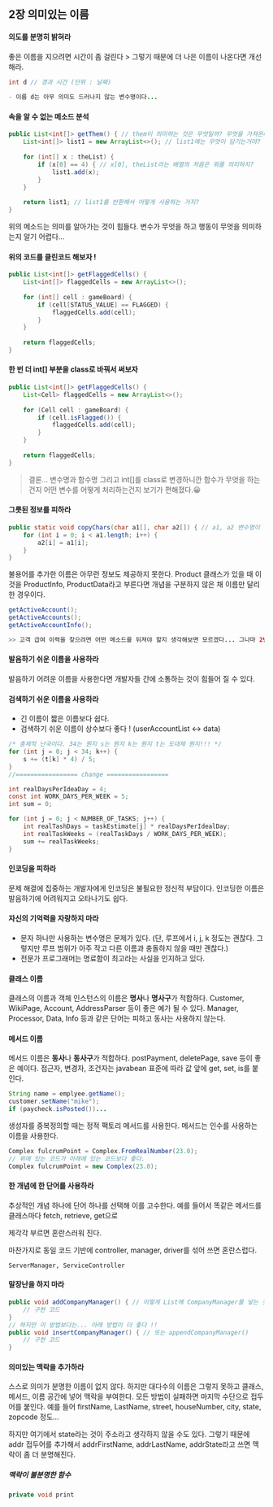 ## 2장 의미있는 이름



#### 의도를 분명히 밝혀라

좋은 이름을 지으려면 시간이 좀 걸린다 > 그렇기 때문에 더 나은 이름이 나온다면 개선해라.

```java
int d // 경과 시간 (단위 : 날짜)
    
- 이름 d는 아무 의미도 드러나지 않는 변수명이다...
```

#### 

#### 속을 알 수 없는 메소드 분석

```java
public List<int[]> getThem() { // them이 의미하는 것은 무엇일까? 무엇을 가져온다는거지?
    List<int[]> list1 = new ArrayList<>(); // list1에는 무엇이 담기는거야?
    
    for (int[] x : theList) {
        if (x[0] == 4) { // x[0], theList라는 배열의 처음은 뭐를 의미하지?
            list1.add(x);
        }
    }
    
    return list1; // list1를 반환해서 어떻게 사용하는 거지?
}
```

위의 메소드는 의미를 알아가는 것이 힘들다. 변수가 무엇을 하고 행동이 무엇을 의미하는지 알기 어렵다...



#### 위의 코드를 클린코드 해보자 !

```java
public List<int[]> getFlaggedCells() { 
    List<int[]> flaggedCells = new ArrayList<>(); 
    
    for (int[] cell : gameBoard) {
        if (cell[STATUS_VALUE] == FLAGGED) { 
			flaggedCells.add(cell);
        }
    }
    
    return flaggedCells; 
}
```



#### 한 번 더 int[] 부분을 class로 바꿔서 써보자

```java
public List<int[]> getFlaggedCells() { 
    List<Cell> flaggedCells = new ArrayList<>(); 
    
    for (Cell cell : gameBoard) {
        if (cell.isFlagged()) { 
			flaggedCells.add(cell);
        }
    }
    
    return flaggedCells; 
}
```

> 결론... 변수명과 함수명 그리고 int[]를 class로 변경하니깐 함수가 무엇을 하는건지 어떤 변수를 어떻게 처리하는건지 보기가 편해졌다.😀



#### 그릇된 정보를 피하라

```java
public static void copyChars(char a1[], char a2[]) { // a1, a2 변수명이 너무 그렇다. 의도가 안보인다.
    for (int i = 0; i < a1.length; i++) {
        a2[i] = a1[i];
    }
}
```

불용어를 추가한 이름은 아무런 정보도 제공하지 못한다. Product 클래스가 있을 때 이것을 ProductInfo, ProductData라고 부른다면 개념을 구분하지 않은 채 이름만 달리한 경우이다.

```java
getActiveAccount();
getActiveAccounts();
getActiveAccountInfo();

>> 고객 급여 이력을 찾으려면 어떤 메소드를 뒤져야 할지 생각해보면 모르겠다... 그나마 2번..ㅋ
```



#### 발음하기 쉬운 이름을 사용하라

발음하기 어려운 이름을 사용한다면 개발자들 간에 소통하는 것이 힘들어 질 수 있다. 



#### 검색하기 쉬운 이름을 사용하라

- 긴 이름이 짧은 이름보다 쉽다.
- 검색하기 쉬운 이름이 상수보다 좋다 ! (userAccountList <-> data)

```java
/* 총제적 난국이다. 34는 뭔지 s는 뭔지 k는 뭔지 t는 도대체 뭔지!!! */
for (int j = 0; j < 34; k++) {
    s += (t[k] * 4) / 5;
}
//================= change =================

int realDaysPerIdeaDay = 4;
const int WORK_DAYS_PER_WEEK = 5;
int sum = 0;

for (int j = 0; j < NUMBER_OF_TASKS; j++) {
    int realTashDays = taskEstimate[j] * realDaysPerIdealDay;
    int realTaskWeeks = (realTaskDays / WORK_DAYS_PER_WEEK);
    sum += realTaskWeeks;	
}
```



#### 인코딩을 피하라

문제 해결에 집중하는 개발자에게 인코딩은 불필요한 정신적 부담이다. 인코딩한 이름은 발음하기에 어려워지고 오타나기도 쉽다.



#### 자신의 기억력을 자랑하지 마라

- 문자 하나만 사용하는 변수명은 문제가 있다. (단, 루프에서 i, j, k 정도는 괜찮다. 그렇지만 루프 범위가 아주 작고 다른 이름과 충돌하지 않을 때만 괜찮다.)
- 전문가 프로그래머는 명료함이 최고라는 사실을 인지하고 있다.



#### 클래스 이름

클래스의 이름과 객체 인스턴스의 이름은 **명사**나 **명사구**가 적합하다. Customer, WikiPage, Account, AddressParser 등이 좋은 예가 될 수 있다. Manager, Processor, Data, Info 등과 같은 단어는 피하고 동사는 사용하지 않는다.



#### 메서드 이름

메서드 이름은 **동사**나 **동사구**가 적합하다.  postPayment, deletePage, save 등이 좋은 예이다. 접근자, 변경자, 조건자는 javabean 표준에 따라 값 앞에 get, set, is를 붙인다.

```java
String name = emplyee.getName();
customer.setName("mike");
if (paycheck.isPosted())...
```

생성자를 중복정의할 때는 정적 팩토리 메서드를 사용한다. 메서드는 인수를 사용하는 이름을 사용한다.

```java
Complex fulcrumPoint = Complex.FromRealNumber(23.0);
// 위에 있는 코드가 아래에 있는 코드보다 좋다.
Complex fulcrumPoint = new Complex(23.0);
```



#### 한 개념에 한 단어를 사용하라

추상적인 개념 하나에 단어 하나를 선택해 이를 고수한다. 예를 들어서 똑같은 메서드를 클래스마다 fetch, retrieve, get으로 

제각각 부르면 혼란스러워 진다.

마찬가지로 동일 코드 기반에 controller, manager, driver를 섞어 쓰면 혼란스럽다.

```
ServerManager, ServiceController
```



#### 말장난을 하지 마라

```java
public void addCompanyManager() { // 이렇게 List에 CompanyManager를 넣는 것을 자주 쓰곤 했다.
    // 구현 코드
}
// 하지만 이 방법보다는... 아래 방법이 더 좋다 !!
public void insertCompanyManager() { // 또는 appendCompanyManager()
    // 구현 코드
}
```



#### 의미있는 맥락을 추가하라

스스로 의미가 분명한 이름이 없지 않다. 하지만 대다수의 이름은 그렇지 못하고 클래스, 메서드, 이름 공간에 넣어 맥락을 부여한다. 모든 방법이 실패하면 마지막 수단으로 접두어를 붙인다. 예를 들어 firstName, LastName, street, houseNumber, city, state, zopcode 정도...

하지만 여기에서 state라는 것이 주소라고 생각하지 않을 수도 있다. 그렇기 때문에 addr 접두어를 추가해서 addrFirstName, addrLastName, addrState라고 쓰면 맥락이 좀 더 분명해진다.

##### 맥락이 불분명한 함수

```java
private void print
```

